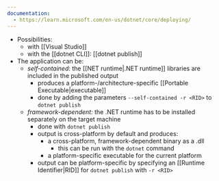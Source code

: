 ```yaml
---
documentation:
  - https://learn.microsoft.com/en-us/dotnet/core/deploying/
---
```

- Possibilities:
	- with [[Visual Studio]]
	- with the [[dotnet CLI]]: [[dotnet publish]]
- The application can be:
	- *self-contained*: the [[NET runtime|.NET runtime]] libraries are included in the published output
		- produces a platform-/architecture-specific [[Portable Executable|executable]]
		- done by adding the parameters `--self-contained -r <RID>` to `dotnet publish`
	- *framework-dependent:* the .NET runtime has to be installed separately on the target machine
		- done with `dotnet publish`
		- output is cross-platform by default and produces:
			- a cross-platform, framework-dependent binary as a .dll
				- this can be run with the `dotnet` command
			- a platform-specific executable for the current platform
		- output can be platform-specific by specifying an [[Runtime Identifier|RID]] for `dotnet publish` with `-r <RID>`